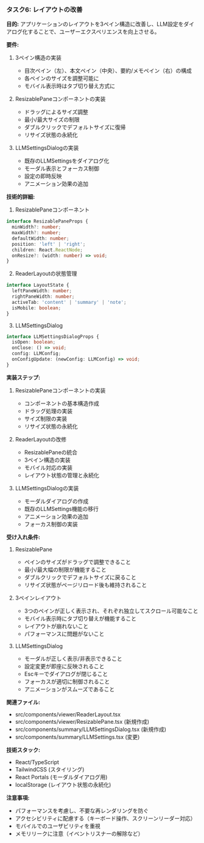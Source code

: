 ### タスク6: レイアウトの改善

**目的:**
アプリケーションのレイアウトを3ペイン構造に改善し、LLM設定をダイアログ化することで、ユーザーエクスペリエンスを向上させる。

**要件:**
1. 3ペイン構造の実装
   - 目次ペイン（左）、本文ペイン（中央）、要約/メモペイン（右）の構成
   - 各ペインのサイズを調整可能に
   - モバイル表示時はタブ切り替え方式に

2. ResizablePaneコンポーネントの実装
   - ドラッグによるサイズ調整
   - 最小/最大サイズの制限
   - ダブルクリックでデフォルトサイズに復帰
   - リサイズ状態の永続化

3. LLMSettingsDialogの実装
   - 既存のLLMSettingsをダイアログ化
   - モーダル表示とフォーカス制御
   - 設定の即時反映
   - アニメーション効果の追加

**技術的詳細:**

1. ResizablePaneコンポーネント
```typescript
interface ResizablePaneProps {
  minWidth?: number;
  maxWidth?: number;
  defaultWidth: number;
  position: 'left' | 'right';
  children: React.ReactNode;
  onResize?: (width: number) => void;
}
```

2. ReaderLayoutの状態管理
```typescript
interface LayoutState {
  leftPaneWidth: number;
  rightPaneWidth: number;
  activeTab: 'content' | 'summary' | 'note';
  isMobile: boolean;
}
```

3. LLMSettingsDialog
```typescript
interface LLMSettingsDialogProps {
  isOpen: boolean;
  onClose: () => void;
  config: LLMConfig;
  onConfigUpdate: (newConfig: LLMConfig) => void;
}
```

**実装ステップ:**

1. ResizablePaneコンポーネントの実装
   - コンポーネントの基本構造作成
   - ドラッグ処理の実装
   - サイズ制限の実装
   - リサイズ状態の永続化

2. ReaderLayoutの改修
   - ResizablePaneの統合
   - 3ペイン構造の実装
   - モバイル対応の実装
   - レイアウト状態の管理と永続化

3. LLMSettingsDialogの実装
   - モーダルダイアログの作成
   - 既存のLLMSettings機能の移行
   - アニメーション効果の追加
   - フォーカス制御の実装

**受け入れ条件:**

1. ResizablePane
   - ペインのサイズがドラッグで調整できること
   - 最小/最大幅の制限が機能すること
   - ダブルクリックでデフォルトサイズに戻ること
   - リサイズ状態がページリロード後も維持されること

2. 3ペインレイアウト
   - 3つのペインが正しく表示され、それぞれ独立してスクロール可能なこと
   - モバイル表示時にタブ切り替えが機能すること
   - レイアウトが崩れないこと
   - パフォーマンスに問題がないこと

3. LLMSettingsDialog
   - モーダルが正しく表示/非表示できること
   - 設定変更が即座に反映されること
   - Escキーでダイアログが閉じること
   - フォーカスが適切に制御されること
   - アニメーションがスムーズであること

**関連ファイル:**
- src/components/viewer/ReaderLayout.tsx
- src/components/viewer/ResizablePane.tsx (新規作成)
- src/components/summary/LLMSettingsDialog.tsx (新規作成)
- src/components/summary/LLMSettings.tsx (変更)

**技術スタック:**
- React/TypeScript
- TailwindCSS (スタイリング)
- React Portals (モーダルダイアログ用)
- localStorage (レイアウト状態の永続化)

**注意事項:**
- パフォーマンスを考慮し、不要な再レンダリングを防ぐ
- アクセシビリティに配慮する（キーボード操作、スクリーンリーダー対応）
- モバイルでのユーザビリティを重視
- メモリリークに注意（イベントリスナーの解除など）
